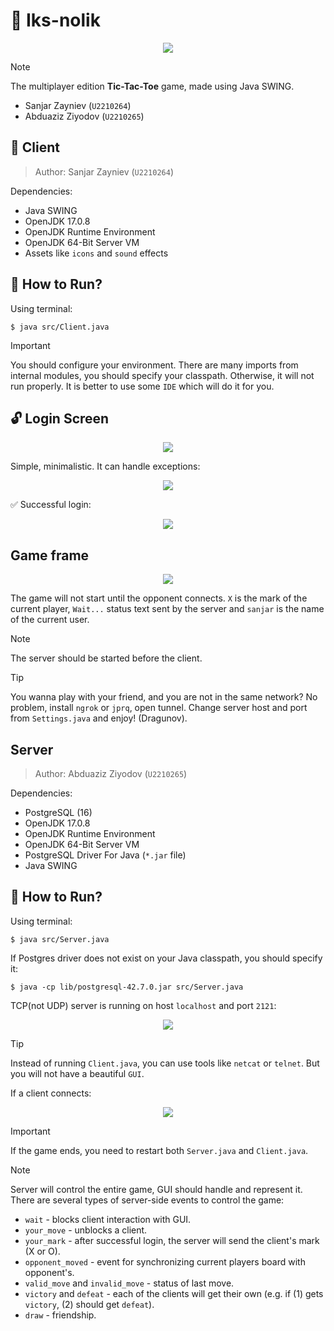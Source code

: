 # **🎲 Iks-nolik**

<p align="center">
    <img src="./assets/images/game_intro.png">
</p>

> [!NOTE]
> The multiplayer edition **Tic-Tac-Toe** game, made using Java SWING.
>
> - Sanjar Zayniev (`U2210264`)
> - Abduaziz Ziyodov (`U2210265`)

## **💫 Client**

> Author: Sanjar Zayniev (`U2210264`)

Dependencies:

- Java SWING
- OpenJDK 17.0.8
- OpenJDK Runtime Environment
- OpenJDK 64-Bit Server VM
- Assets like `icons` and `sound` effects

## **🚀 How to Run?**

Using terminal:

```shell
$ java src/Client.java
```

> [!IMPORTANT]
> You should configure your environment. There are many imports from internal modules, you should specify your classpath. Otherwise, it will not run properly. It is better to use some `IDE` which will do it for you.

## **🔓 Login Screen**

<p align="center">
    <img src="./assets/images/login-screen.png">
</p>

Simple, minimalistic. It can handle exceptions:

<p align="center">
    <img src="./assets/images/login-page-exception.png">
</p>

✅ Successful login:

<p align="center">
    <img src="./assets/images/login-success.png">
</p>

## **Game frame**

<p align="center">
    <img src="./assets/images/game-frame.png">
</p>

The game will not start until the opponent connects. `X` is the mark of the current player, `Wait...` status text sent by the server and `sanjar` is the name of the current user.

> [!NOTE]
> The server should be started before the client.

> [!TIP]
> You wanna play with your friend, and you are not in the same network? No problem, install `ngrok` or `jprq`, open tunnel. Change server host and port from `Settings.java` and enjoy! (Dragunov).


## **Server**

> Author: Abduaziz Ziyodov (`U2210265`)

Dependencies:

- PostgreSQL (16)
- OpenJDK 17.0.8
- OpenJDK Runtime Environment
- OpenJDK 64-Bit Server VM
- PostgreSQL Driver For Java (`*.jar` file)
- Java SWING

## **🚀 How to Run?**

Using terminal:

```shell
$ java src/Server.java
```

If Postgres driver does not exist on your Java classpath, you should specify it:

```shell
$ java -cp lib/postgresql-42.7.0.jar src/Server.java
```

TCP(not UDP) server is running on host `localhost` and port `2121`:

<p align="center">
    <img src="./assets/images/server_running.png">
</p>

> [!TIP]
> Instead of running `Client.java`, you can use tools like `netcat` or `telnet`. But you will not have a beautiful `GUI`.

If a client connects:

<p align="center">
    <img src="./assets/images/server_client_connected.png">
</p>

> [!IMPORTANT]
> If the game ends, you need to restart both `Server.java` and `Client.java`.

> [!NOTE]
> Server will control the entire game, GUI should handle and represent it. There are several types of server-side events to control the game:
* `wait` - blocks client interaction with GUI.
* `your_move` - unblocks a client.
* `your_mark` - after successful login, the server will send the client's mark (X or O).
* `opponent_moved` - event for synchronizing current players board with opponent's.
* `valid_move` and `invalid_move` - status of last move.
* `victory` and `defeat` - each of the clients will get their own (e.g. if (1) gets `victory`, (2) should get `defeat`).
* `draw` - friendship.
